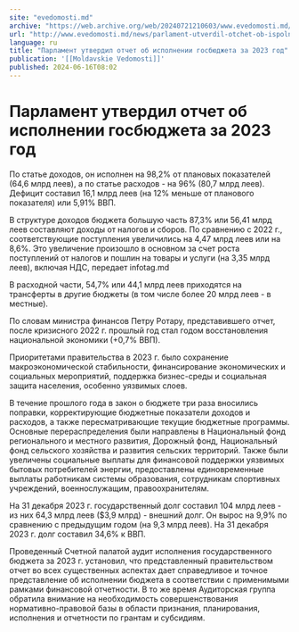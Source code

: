 ```yaml
---
site: "evedomosti.md"
archive: "https://web.archive.org/web/20240721210603/www.evedomosti.md/news/parlament-utverdil-otchet-ob-ispolnenii-gosbyudzheta-za-2023"
url: "http://www.evedomosti.md/news/parlament-utverdil-otchet-ob-ispolnenii-gosbyudzheta-za-2023"
language: ru
title: "Парламент утвердил отчет об исполнении госбюджета за 2023 год"
publication: '[[Moldavskie Vedomosti]]'
published: 2024-06-16T08:02
---
```


# Парламент утвердил отчет об исполнении госбюджета за 2023 год

По статье доходов, он исполнен на 98,2% от плановых показателей (64,6 млрд леев), а по статье расходов - на 96% (80,7 млрд леев). Дефицит составил 16,1 млрд леев (на 12% меньше от планового показателя) или 5,91% ВВП.

В структуре доходов бюджета большую часть 87,3% или 56,41 млрд леев составляют доходы от налогов и сборов. По сравнению с 2022 г., соответствующие поступления увеличились на 4,47 млрд леев или на 8,6%. Это увеличение произошло в основном за счет роста поступлений от налогов и пошлин на товары и услуги (на 3,35 млрд леев), включая НДС, передает infotag.md

В расходной части, 54,7% или 44,1 млрд леев приходятся на трансферты в другие бюджеты (в том числе более 20 млрд леев - в местные).

По словам министра финансов Петру Ротару, представившего отчет, после кризисного 2022 г. прошлый год стал годом восстановления национальной экономики (+0,7% ВВП).

Приоритетами правительства в 2023 г. было сохранение макроэкономической стабильности, финансирование экономических и социальных мероприятий, поддержка бизнес-среды и социальная защита населения, особенно уязвимых слоев.

В течение прошлого года в закон о бюджете три раза вносились поправки, корректирующие бюджетные показатели доходов и расходов, а также пересматривающие текущие бюджетные программы. Основные перераспределения были направлены в Национальный фонд регионального и местного развития, Дорожный фонд, Национальный фонд сельского хозяйства и развития сельских территорий. Также были увеличены социальные выплаты для финансовой поддержки уязвимых бытовых потребителей энергии, предоставлены единовременные выплаты работникам системы образования, сотрудникам спортивных учреждений, военнослужащим, правоохранителям.

На 31 декабря 2023 г. государственный долг составил 104 млрд леев - из них 64,3 млрд леев ($3,9 млрд) - внешний долг. Он вырос на 9,9% по сравнению с предыдущим годом (на 9,3 млрд леев). На 31 декабря 2023 г. долг составил 34,6% к ВВП.

Проведенный Счетной палатой аудит исполнения государственного бюджета за 2023 г. установил, что представленный правительством отчет во всех существенных аспектах дает справедливое и точное представление об исполнении бюджета в соответствии с применимыми рамками финансовой отчетности. В то же время Аудиторская группа обратила внимание на необходимость совершенствования нормативно-правовой базы в области признания, планирования, исполнения и отчетности по грантам и субсидиям.